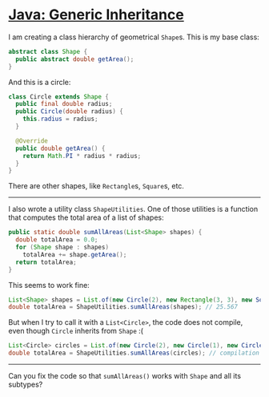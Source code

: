# [Java: Generic Inheritance](https://www.codewars.com/kata/java-generic-inheritance "https://www.codewars.com/kata/6705c60be3abf45ead76d052")

I am creating a class hierarchy of geometrical `Shape`s. This is my base class:
```java
abstract class Shape {
  public abstract double getArea();
}
```

And this is a circle:

```java
class Circle extends Shape {
  public final double radius;
  public Circle(double radius) {
    this.radius = radius;
  }

  @Override
  public double getArea() {
    return Math.PI * radius * radius;
  }
}
```

There are other shapes, like `Rectangle`s, `Square`s, etc.

___

I also wrote a utility class `ShapeUtilities`. One of those utilities is a function that computes the total area of a list of shapes:
```java
public static double sumAllAreas(List<Shape> shapes) {
  double totalArea = 0.0;
  for (Shape shape : shapes)
    totalArea += shape.getArea();
  return totalArea;
}
```

This seems to work fine:
```java
List<Shape> shapes = List.of(new Circle(2), new Rectangle(3, 3), new Square(2));
double totalArea = ShapeUtilities.sumAllAreas(shapes); // 25.567
```

But when I try to call it with a `List<Circle>`, the code does not compile, even though `Circle` inherits from `Shape` :(

```java
List<Circle> circles = List.of(new Circle(2), new Circle(1), new Circle(5));
double totalArea = ShapeUtilities.sumAllAreas(circles); // compilation error !
```

___

Can you fix the code so that `sumAllAreas()` works with `Shape` and all its subtypes?